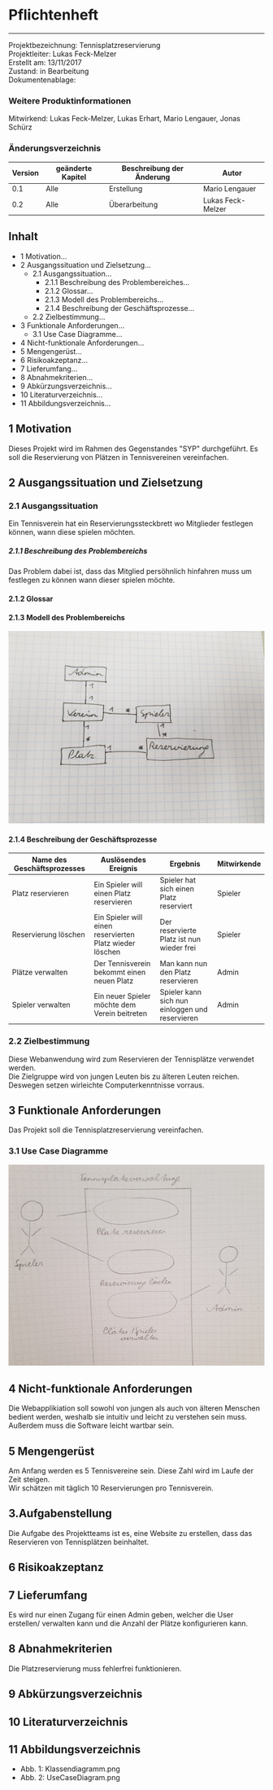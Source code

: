 # **Pflichtenheft**
____
Projektbezeichnung: Tennisplatzreservierung <Br>
Projektleiter:  Lukas Feck-Melzer <Br>
Erstellt am:    13/11/2017 <Br>
Zustand: in Bearbeitung <Br>
Dokumentenablage: <Br>

### Weitere Produktinformationen
Mitwirkend: Lukas Feck-Melzer,
Lukas Erhart,
Mario Lengauer,
Jonas Schürz

### Änderungsverzeichnis
|Version| geänderte Kapitel| Beschreibung der Änderung| Autor
|-------|-------------|--------------|-------------|
|  0.1  | Alle| Erstellung| Mario Lengauer|
|  0.2  | Alle | Überarbeitung | Lukas Feck-Melzer


## Inhalt
- 1 Motivation...
- 2 Ausgangssituation und Zielsetzung...
   - 2.1 Ausgangssituation...
      - 2.1.1 Beschreibung des Problembereiches...
      - 2.1.2 Glossar...
      - 2.1.3 Modell des Problembereichs...
      - 2.1.4 Beschreibung der Geschäftsprozesse...
   - 2.2 Zielbestimmung...
- 3 Funktionale Anforderungen...
   - 3.1 Use Case Diagramme...
- 4 Nicht-funktionale Anforderungen...
- 5 Mengengerüst...
- 6 Risikoakzeptanz...
- 7 Lieferumfang...
- 8 Abnahmekriterien...
- 9 Abkürzungsverzeichnis...
- 10 Literaturverzeichnis...
- 11 Abbildungsverzeichnis...

## 1 Motivation
Dieses Projekt wird im Rahmen des Gegenstandes "SYP" durchgeführt. Es soll die Reservierung von Plätzen in Tennisvereinen vereinfachen.

## 2 Ausgangssituation und Zielsetzung
### 2.1 Ausgangssituation
Ein Tennisverein hat ein Reservierungssteckbrett wo Mitglieder festlegen können, wann diese spielen möchten. 

##### 2.1.1 Beschreibung des Problembereichs
Das Problem dabei ist, dass das Mitglied persöhnlich hinfahren muss um 
festlegen zu können wann dieser spielen möchte. 

#### 2.1.2 Glossar
#### 2.1.3 Modell des Problembereichs
![CLD Diagram](./images/Klassendiagramm.jpg)

#### 2.1.4 Beschreibung der Geschäftsprozesse
Name des Geschäftsprozesses | Auslösendes Ereignis | Ergebnis | Mitwirkende
------------------ | ---------------|----------|-----------------
Platz reservieren | Ein Spieler will einen Platz reservieren | Spieler hat sich einen Platz reserviert| Spieler
Reservierung löschen| Ein Spieler will einen reservierten Platz wieder löschen | Der reservierte Platz ist nun wieder frei | Spieler
Plätze verwalten | Der Tennisverein bekommt einen neuen Platz | Man kann nun den Platz reservieren | Admin
Spieler verwalten | Ein neuer Spieler möchte dem Verein beitreten | Spieler kann sich nun einloggen und reservieren | Admin
### 2.2 Zielbestimmung
Diese Webanwendung wird zum Reservieren der Tennisplätze verwendet werden. <Br>
Die Zielgruppe wird von jungen Leuten bis zu älteren Leuten reichen. Deswegen setzen wirleichte Computerkenntnisse vorraus.
## 3 Funktionale Anforderungen
Das Projekt soll die Tennisplatzreservierung vereinfachen.
### 3.1 Use Case Diagramme
![UC Diagram](./images/USE_Case_Diagram.jpg)
## 4 Nicht-funktionale Anforderungen
Die Webapplikiation soll sowohl von jungen als auch von älteren Menschen bedient werden, weshalb sie intuitiv und leicht zu verstehen sein muss. Außerdem muss die Software leicht wartbar sein.
## 5 Mengengerüst
Am Anfang werden es 5 Tennisvereine sein. Diese Zahl wird im Laufe der Zeit steigen.<Br>
Wir schätzen mit täglich 10 Reservierungen pro Tennisverein. <Br>
   
## 3.Aufgabenstellung
Die Aufgabe des Projektteams ist es, eine Website zu erstellen, dass das Reservieren von Tennisplätzen beinhaltet.
## 6 Risikoakzeptanz
## 7 Lieferumfang
Es wird nur einen Zugang für einen Admin geben, welcher die User erstellen/ verwalten kann und die Anzahl der Plätze konfigurieren kann.
## 8 Abnahmekriterien
Die Platzreservierung muss fehlerfrei funktionieren.
## 9 Abkürzungsverzeichnis
## 10 Literaturverzeichnis
## 11 Abbildungsverzeichnis
- Abb. 1: Klassendiagramm.png
- Abb. 2: UseCaseDiagram.png
